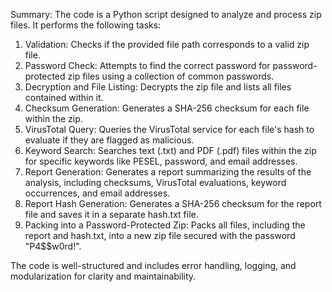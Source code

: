 Summary:
The code is a Python script designed to analyze and process zip files. It performs the following tasks:

1. Validation: Checks if the provided file path corresponds to a valid zip file.
2. Password Check: Attempts to find the correct password for password-protected zip files using a collection of common passwords.
3. Decryption and File Listing: Decrypts the zip file and lists all files contained within it.
4. Checksum Generation: Generates a SHA-256 checksum for each file within the zip.
5. VirusTotal Query: Queries the VirusTotal service for each file's hash to evaluate if they are flagged as malicious.
6. Keyword Search: Searches text (.txt) and PDF (.pdf) files within the zip for specific keywords like PESEL, password, and email addresses.
7. Report Generation: Generates a report summarizing the results of the analysis, including checksums, VirusTotal evaluations, keyword occurrences, and email addresses.
8. Report Hash Generation: Generates a SHA-256 checksum for the report file and saves it in a separate hash.txt file.
9. Packing into a Password-Protected Zip: Packs all files, including the report and hash.txt, into a new zip file secured with the password "P4$$w0rd!".

The code is well-structured and includes error handling, logging, and modularization for clarity and maintainability.
